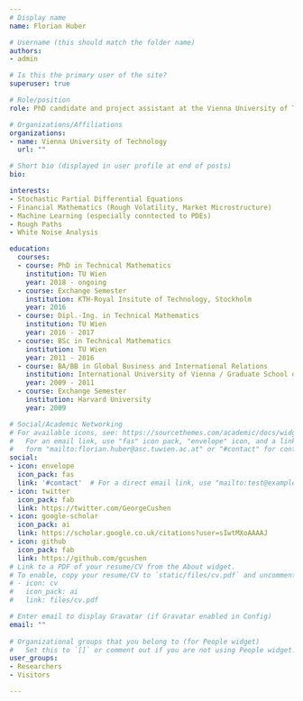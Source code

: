 ```yaml
---
# Display name
name: Florian Huber

# Username (this should match the folder name)
authors:
- admin

# Is this the primary user of the site?
superuser: true

# Role/position
role: PhD candidate and project assistant at the Vienna University of Technology (TU Wien)

# Organizations/Affiliations
organizations:
- name: Vienna University of Technology
  url: ""

# Short bio (displayed in user profile at end of posts)
bio: 

interests:
- Stochastic Partial Differential Equations
- Financial Mathematics (Rough Volatility, Market Microstructure)
- Machine Learning (especially conntected to PDEs)
- Rough Paths
- White Noise Analysis

education:
  courses:
  - course: PhD in Technical Mathematics
    institution: TU Wien
    year: 2018 - ongoing
  - course: Exchange Semester
    institution: KTH-Royal Insitute of Technology, Stockholm
    year: 2016
  - course: Dipl.-Ing. in Technical Mathematics
    institution: TU Wien
    year: 2016 - 2017
  - course: BSc in Technical Mathematics
    institution: TU Wien
    year: 2011 - 2016
  - course: BA/BB in Global Business and International Relations
    institution: International University of Vienna / Graduate School of Business Studies Belgrade
    year: 2009 - 2011
  - course: Exchange Semester
    institution: Harvard University
    year: 2009

# Social/Academic Networking
# For available icons, see: https://sourcethemes.com/academic/docs/widgets/#icons
#   For an email link, use "fas" icon pack, "envelope" icon, and a link in the
#   form "mailto:florian.huber@asc.tuwien.ac.at" or "#contact" for contact widget.
social:
- icon: envelope
  icon_pack: fas
  link: '#contact'  # For a direct email link, use "mailto:test@example.org".
- icon: twitter
  icon_pack: fab
  link: https://twitter.com/GeorgeCushen
- icon: google-scholar
  icon_pack: ai
  link: https://scholar.google.co.uk/citations?user=sIwtMXoAAAAJ
- icon: github
  icon_pack: fab
  link: https://github.com/gcushen
# Link to a PDF of your resume/CV from the About widget.
# To enable, copy your resume/CV to `static/files/cv.pdf` and uncomment the lines below.  
# - icon: cv
#   icon_pack: ai
#   link: files/cv.pdf

# Enter email to display Gravatar (if Gravatar enabled in Config)
email: ""
  
# Organizational groups that you belong to (for People widget)
#   Set this to `[]` or comment out if you are not using People widget.  
user_groups:
- Researchers
- Visitors

---
```



